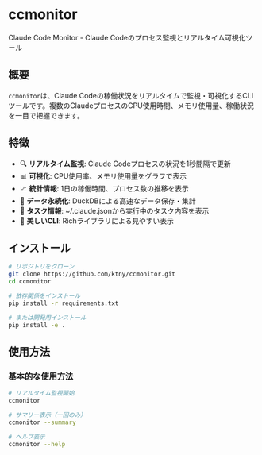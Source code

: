 # ccmonitor

Claude Code Monitor - Claude Codeのプロセス監視とリアルタイム可視化ツール

## 概要

`ccmonitor`は、Claude Codeの稼働状況をリアルタイムで監視・可視化するCLIツールです。複数のClaudeプロセスのCPU使用時間、メモリ使用量、稼働状況を一目で把握できます。

## 特徴

- 🔍 **リアルタイム監視**: Claude Codeプロセスの状況を1秒間隔で更新
- 📊 **可視化**: CPU使用率、メモリ使用量をグラフで表示
- 📈 **統計情報**: 1日の稼働時間、プロセス数の推移を表示
- 💾 **データ永続化**: DuckDBによる高速なデータ保存・集計
- 📝 **タスク情報**: ~/.claude.jsonから実行中のタスク内容を表示
- 🎨 **美しいCLI**: Richライブラリによる見やすい表示

## インストール

```bash
# リポジトリをクローン
git clone https://github.com/ktny/ccmonitor.git
cd ccmonitor

# 依存関係をインストール
pip install -r requirements.txt

# または開発用インストール
pip install -e .
```

## 使用方法

### 基本的な使用方法

```bash
# リアルタイム監視開始
ccmonitor

# サマリー表示（一回のみ）
ccmonitor --summary

# ヘルプ表示
ccmonitor --help
```
